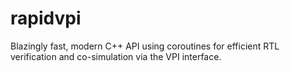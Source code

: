# rapidvpi
Blazingly fast, modern C++ API using coroutines for efficient RTL verification and co-simulation via the VPI interface.

